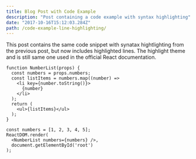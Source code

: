 ```yaml
---
title: Blog Post with Code Example
description: "Post containing a code example with syntax highlighting"
date: "2017-10-16T15:12:03.284Z"
path: /code-example-line-highlighting/
---
```


This post contains the same code snippet with synatax hightlighting from the
previous post, but now includes highlighted lines. The highlight theme and is
still same one used in the official React documentation.

```jsx{1,4-6}
function NumberList(props) {
  const numbers = props.numbers;
  const listItems = numbers.map((number) =>
    <li key={number.toString()}>
      {number}
    </li>
  );
  return (
    <ul>{listItems}</ul>
  );
}

const numbers = [1, 2, 3, 4, 5];
ReactDOM.render(
  <NumberList numbers={numbers} />,
  document.getElementById('root')
);
```
